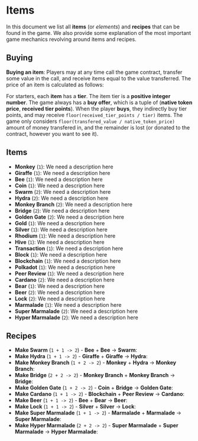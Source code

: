 # Items

In this document we list all **items** (or _elements_) and **recipes** that can be found in the game. We also provide some explanation of the most important game mechanics revolving around items and recipes.

## Buying

**Buying an item**: Players may at any time call the game contract, transfer some value in the call, and receive items equal to the value transferred. The price of an item is calculated as follows:

For starters, each **item** has a **tier**. The item tier is a **positive integer number**. The game always has a **buy offer**, which is a tuple of (**native token price**, **received tier points**). When the player **buys**, they indirectly buy tier points, and may receive `floor(received_tier_points / tier)` items. The game only considers `floor(transfered_value / native_token_price)` amount of money transfered in, and the remainder is lost (or donated to the contract, however you want to see it).

## Items

* **Monkey** (`1`): We need a description here
* **Giraffe** (`1`): We need a description here
* **Bee** (`1`): We need a description here
* **Coin** (`1`): We need a description here
* **Swarm** (`2`): We need a description here
* **Hydra** (`2`): We need a description here
* **Monkey Branch** (`2`): We need a description here
* **Bridge** (`2`): We need a description here
* **Golden Gate** (`2`): We need a description here
* **Gold** (`1`): We need a description here
* **Silver** (`1`): We need a description here
* **Rhodium** (`1`): We need a description here
* **Hive** (`1`): We need a description here
* **Transaction** (`1`): We need a description here
* **Block** (`1`): We need a description here
* **Blockchain** (`1`): We need a description here
* **Polkadot** (`1`): We need a description here
* **Peer Review** (`1`): We need a description here
* **Cardano** (`2`): We need a description here
* **Bear** (`1`): We need a description here
* **Beer** (`2`): We need a description here
* **Lock** (`2`): We need a description here
* **Marmalade** (`1`): We need a description here
* **Super Marmalade** (`2`): We need a description here
* **Hyper Marmalade** (`2`): We need a description here

## Recipes

* **Make Swarm** (`1 + 1 -> 2`) - **Bee** + **Bee** -> **Swarm**: 
* **Make Hydra** (`1 + 1 -> 2`) - **Giraffe** + **Giraffe** -> **Hydra**: 
* **Make Monkey Branch** (`1 + 2 -> 2`) - **Monkey** + **Hydra** -> **Monkey Branch**: 
* **Make Bridge** (`2 + 2 -> 2`) - **Monkey Branch** + **Monkey Branch** -> **Bridge**: 
* **Make Golden Gate** (`1 + 2 -> 2`) - **Coin** + **Bridge** -> **Golden Gate**: 
* **Make Cardano** (`1 + 1 -> 2`) - **Blockchain** + **Peer Review** -> **Cardano**: 
* **Make Beer** (`1 + 1 -> 2`) - **Bee** + **Bear** -> **Beer**: 
* **Make Lock** (`1 + 1 -> 2`) - **Silver** + **Silver** -> **Lock**: 
* **Make Super Marmalade** (`1 + 1 -> 2`) - **Marmalade** + **Marmalade** -> **Super Marmalade**: 
* **Make Hyper Marmalade** (`2 + 2 -> 2`) - **Super Marmalade** + **Super Marmalade** -> **Hyper Marmalade**: 
